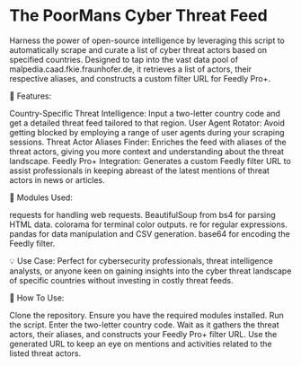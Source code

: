 # The PoorMans Cyber Threat Feed

Harness the power of open-source intelligence by leveraging this script to automatically scrape and curate a list of cyber threat actors based on specified countries. Designed to tap into the vast data pool of malpedia.caad.fkie.fraunhofer.de, it retrieves a list of actors, their respective aliases, and constructs a custom filter URL for Feedly Pro+.

📌 Features:

Country-Specific Threat Intelligence: Input a two-letter country code and get a detailed threat feed tailored to that region.
User Agent Rotator: Avoid getting blocked by employing a range of user agents during your scraping sessions.
Threat Actor Aliases Finder: Enriches the feed with aliases of the threat actors, giving you more context and understanding about the threat landscape.
Feedly Pro+ Integration: Generates a custom Feedly filter URL to assist professionals in keeping abreast of the latest mentions of threat actors in news or articles.

🔧 Modules Used:

requests for handling web requests.
BeautifulSoup from bs4 for parsing HTML data.
colorama for terminal color outputs.
re for regular expressions.
pandas for data manipulation and CSV generation.
base64 for encoding the Feedly filter.

💡 Use Case:
Perfect for cybersecurity professionals, threat intelligence analysts, or anyone keen on gaining insights into the cyber threat landscape of specific countries without investing in costly threat feeds.

🔗 How To Use:

Clone the repository.
Ensure you have the required modules installed.
Run the script.
Enter the two-letter country code.
Wait as it gathers the threat actors, their aliases, and constructs your Feedly Pro+ filter URL.
Use the generated URL to keep an eye on mentions and activities related to the listed threat actors.

